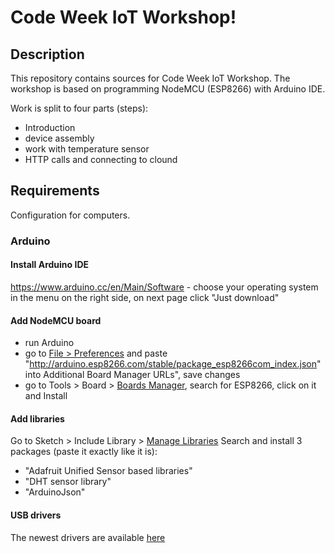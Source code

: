 # Code Week IoT Workshop!

## Description
This repository contains sources for Code Week IoT Workshop.
The workshop is based on programming NodeMCU (ESP8266) with Arduino IDE.

Work is split to four parts (steps):
- Introduction
- device assembly
- work with temperature sensor
- HTTP calls and connecting to clound

## Requirements
Configuration for computers.

### Arduino

#### Install Arduino IDE
https://www.arduino.cc/en/Main/Software - choose your operating system in the menu on the right side, on next page click "Just download"

#### Add NodeMCU board

- run Arduino
- go to [File > Preferences](tools/screenshots/preferences.png?raw=true) and paste "http://arduino.esp8266.com/stable/package_esp8266com_index.json" into Additional Board Manager URLs", save changes
- go to Tools > Board > [Boards Manager](tools/screenshots/boards_manager.png?raw=true), search for ESP8266, click on it and Install  

#### Add libraries

Go to Sketch > Include Library > [Manage Libraries](tools/screenshots/library_manager.png?raw=true)
Search and install 3 packages (paste it exactly like it is):
 - "Adafruit Unified Sensor based libraries"
 - "DHT sensor library"
 - "ArduinoJson"

#### USB drivers
The newest drivers are available [here](https://www.silabs.com/products/development-tools/software/usb-to-uart-bridge-vcp-drivers)
